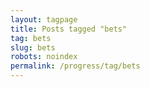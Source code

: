 ```yaml
---
layout: tagpage
title: Posts tagged "bets"
tag: bets
slug: bets
robots: noindex
permalink: /progress/tag/bets
---
```

